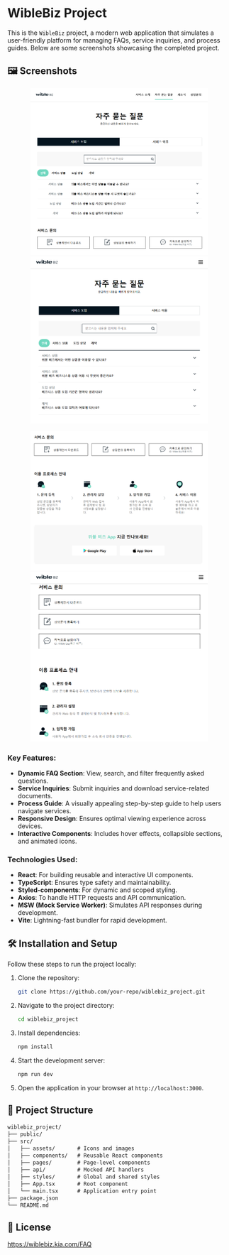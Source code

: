 # WibleBiz Project

This is the `WibleBiz` project, a modern web application that simulates a user-friendly platform for managing FAQs, service inquiries, and process guides. Below are some screenshots showcasing the completed project.

## 🖼️ Screenshots

<p align="center">
  <img src="https://github.com/2najung/wiblebiz_project/blob/main/src/images/wiblebiz1.png?raw=true" alt="Vending Machine Screenshot 1" width="400" />
  <img src="https://github.com/2najung/wiblebiz_project/blob/main/src/images/wiblebiz2.png?raw=true" alt="Vending Machine Screenshot 2" width="400" />
</p>
<p align="center">
  <img src="https://github.com/2najung/wiblebiz_project/blob/main/src/images/wiblebiz3.png?raw=true" alt="Vending Machine Screenshot 3" width="400" />
  <img src="https://github.com/2najung/wiblebiz_project/blob/main/src/images/wiblebiz4.png?raw=true" alt="Vending Machine Screenshot 4" width="400" />
</p>

### Key Features:

- **Dynamic FAQ Section**: View, search, and filter frequently asked questions.
- **Service Inquiries**: Submit inquiries and download service-related documents.
- **Process Guide**: A visually appealing step-by-step guide to help users navigate services.
- **Responsive Design**: Ensures optimal viewing experience across devices.
- **Interactive Components**: Includes hover effects, collapsible sections, and animated icons.

### Technologies Used:

- **React**: For building reusable and interactive UI components.
- **TypeScript**: Ensures type safety and maintainability.
- **Styled-components**: For dynamic and scoped styling.
- **Axios**: To handle HTTP requests and API communication.
- **MSW (Mock Service Worker)**: Simulates API responses during development.
- **Vite**: Lightning-fast bundler for rapid development.

## 🛠️ Installation and Setup

Follow these steps to run the project locally:

1. Clone the repository:
   ```bash
   git clone https://github.com/your-repo/wiblebiz_project.git
   ```
2. Navigate to the project directory:
   ```bash
   cd wiblebiz_project
   ```
3. Install dependencies:
   ```bash
   npm install
   ```
4. Start the development server:
   ```bash
   npm run dev
   ```
5. Open the application in your browser at `http://localhost:3000`.

## 📂 Project Structure

```plaintext
wiblebiz_project/
├── public/
├── src/
│   ├── assets/       # Icons and images
│   ├── components/   # Reusable React components
│   ├── pages/        # Page-level components
│   ├── api/          # Mocked API handlers
│   ├── styles/       # Global and shared styles
│   ├── App.tsx       # Root component
│   └── main.tsx      # Application entry point
├── package.json
└── README.md
```

## 📄 License
https://wiblebiz.kia.com/FAQ



